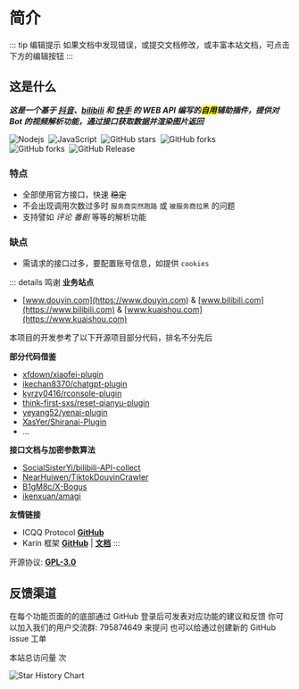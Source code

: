 # 简介

::: tip 编辑提示
如果文档中发现错误，或提交文档修改，或丰富本站文档，可点击下方的编辑按钮
:::

## 这是什么

_**这是一个基于 [抖音](https://www.douyin.com)、[bilibili](https://www.bilibili.com) 和 [快手](https://www.kuaishou.com) 的 WEB API 编写的<mark>自用</mark>辅助插件，提供对 Bot 的视频解析功能，通过接口获取数据并渲染图片返回**_<br>
<p>
<img src="https://img.shields.io/badge/-Node.js-3C873A?style=flat&logo=Node.js&logoColor=white" alt="Nodejs" style="display: inline-block;" />&nbsp;
<img src="https://img.shields.io/badge/-JavaScript-eed718?style=flat&logo=javascript&logoColor=ffffff" alt="JavaScript" style="display: inline-block;" />&nbsp;
<img src="https://img.shields.io/github/stars/ikenxuan/karin-plugin-kkk" alt="GitHub stars" style="display: inline-block;" />&nbsp;
<img src="https://img.shields.io/github/forks/ikenxuan/karin-plugin-kkk" alt="GitHub forks" style="display: inline-block;" />&nbsp;
<br>
<img src="https://img.shields.io/github/license/ikenxuan/karin-plugin-kkk" alt="GitHub forks" style="display: inline-block;" />&nbsp;
<img src="https://img.shields.io/github/v/release/ikenxuan/karin-plugin-kkk" alt="GitHub Release" style="display: inline-block;" />&nbsp;


</p>

### 特点

- 全部使用官方接口，快速 ~~稳定~~<br>
- 不会出现调用次数过多时 `服务商突然跑路` 或 `被服务商拉黑` 的问题<br>
- 支持譬如 _评论_ _番剧_ 等等的解析功能<br>

### 缺点
- 需请求的接口过多，要配置账号信息，如提供 `cookies`

::: details 鸣谢
**业务站点**

- [www.douyin.com](https://www.douyin.com) & [www.bilibili.com](https://www.bilibili.com) & [www.kuaishou.com](https://www.kuaishou.com)

本项目的开发参考了以下开源项目部分代码，排名不分先后

**部分代码借鉴**

- [xfdown/xiaofei-plugin](https://gitee.com/xfdown/xiaofei-plugin)
- [ikechan8370/chatgpt-plugin](https://github.com/ikechan8370/chatgpt-plugin)
- [kyrzy0416/rconsole-plugin](https://gitee.com/kyrzy0416/rconsole-plugin)
- [think-first-sxs/reset-qianyu-plugin](https://gitee.com/think-first-sxs/reset-qianyu-plugin)
- [yeyang52/yenai-plugin](https://github.com/yeyang52/yenai-plugin)
- [XasYer/Shiranai-Plugin](https://github.com/XasYer/Shiranai-Plugin)
- ...

**接口文档与加密参数算法**

- [SocialSisterYi/bilibili-API-collect](https://github.com/SocialSisterYi/bilibili-API-collect)
- [NearHuiwen/TiktokDouyinCrawler](https://github.com/NearHuiwen/TiktokDouyinCrawler)
- [B1gM8c/X-Bogus](https://github.com/B1gM8c/X-Bogus)
- [ikenxuan/amagi](https://github.com/ikenxuan/amagi)

**友情链接**

- ICQQ Protocol [**GitHub**](https://github.com/icqqjs/icqq)
- Karin 框架 [**GitHub**](https://github.com/Karinjs/Karin) | [**文档**](https://karinjs.github.io/Karin)
:::

开源协议: [**GPL-3.0**](https://github.com/ikenxuan/karin-plugin-kkk/blob/master/LICENSE)

## 反馈渠道

<NCard title='<i class="fa-regular fa-comment-dots fa-bounce" style="color: #FFB805;"></i> 底部发表评论' >
在每个功能页面的的底部通过 GitHub 登录后可发表对应功能的建议和反馈
</NCard>
<NCard title='<i class="fa-solid fa-hand fa-bounce" style="color: #FFB805;"></i> 获取即时支持' link="http://qm.qq.com/cgi-bin/qm/qr?_wv=1027&k=S8y6baEcSkO6TEO5kEdfgmJhz79Oxdw5&authKey=ficWQytHGz3KIv5i0HpGbEeMBpABBXfjEMYRzo3ZwMV%2B0Y5mq8cC0Yxbczfa904H&noverify=0&group_code=795874649" >
你可以加入我们的用户交流群: 795874649 来提问
</NCard>
<NCard title='<i class="fa-solid fa-envelope fa-shake" style="color: #FFB805;"></i> 通过 GitHub issue' link="https://github.com/ikenxuan/karin-plugin-kkk/issues/new/choose" >
也可以给通过创建新的 GitHub issue 工单
</NCard>

本站总访问量 <span id="busuanzi_value_site_pv" /> 次

![Star History Chart](https://api.star-history.com/svg?repos=ikenxuan/karin-plugin-kkk&type=Date)
